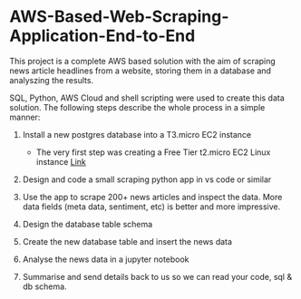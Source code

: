 # AWS-Based-Web-Scraping-Application-End-to-End


This project is a complete AWS based solution with the aim of scraping news article headlines from a website, storing them in a database and analyszing the results. 

SQL, Python, AWS Cloud and shell scripting were used to create this data solution. The following steps describe the whole process in a simple manner:

1. Install a new postgres database into a T3.micro EC2 instance
   * The very first step was creating a Free Tier t2.micro EC2 Linux instance [Link](https://docs.aws.amazon.com/AWSEC2/latest/UserGuide/EC2_GetStarted.html)

2. Design and code a small scraping python app in vs code or similar
3. Use the app to scrape 200+ news articles and inspect the data. More data fields
(meta data, sentiment, etc) is better and more impressive.
4. Design the database table schema
5. Create the new database table and insert the news data
6. Analyse the news data in a jupyter notebook
7. Summarise and send details back to us so we can read your code, sql & db schema.

